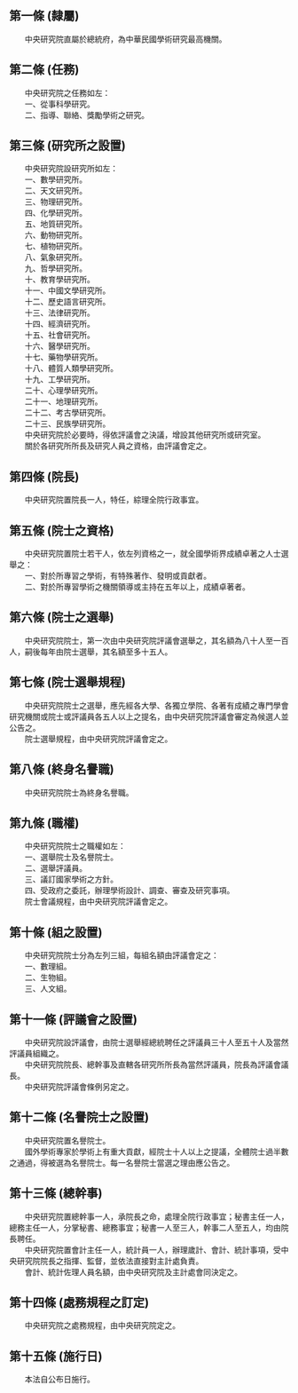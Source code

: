 第一條 (隸屬)
-------------
　　中央研究院直屬於總統府，為中華民國學術研究最高機關。  


第二條 (任務)
-------------
　　中央研究院之任務如左：  
　　一、從事科學研究。  
　　二、指導、聯絡、獎勵學術之研究。  


第三條 (研究所之設置)
---------------------
　　中央研究院設研究所如左：  
　　一、數學研究所。  
　　二、天文研究所。  
　　三、物理研究所。  
　　四、化學研究所。  
　　五、地質研究所。  
　　六、動物研究所。  
　　七、植物研究所。  
　　八、氣象研究所。  
　　九、哲學研究所。  
　　十、教育學研究所。  
　　十一、中國文學研究所。  
　　十二、歷史語言研究所。  
　　十三、法律研究所。  
　　十四、經濟研究所。  
　　十五、社會研究所。  
　　十六、醫學研究所。  
　　十七、藥物學研究所。  
　　十八、體質人類學研究所。  
　　十九、工學研究所。  
　　二十、心理學研究所。  
　　二十一、地理研究所。  
　　二十二、考古學研究所。  
　　二十三、民族學研究所。  
　　中央研究院於必要時，得依評議會之決議，增設其他研究所或研究室。  
　　關於各研究所所長及研究人員之資格，由評議會定之。  


第四條 (院長)
-------------
　　中央研究院置院長一人，特任，綜理全院行政事宜。  


第五條 (院士之資格)
-------------------
　　中央研究院置院士若干人，依左列資格之一，就全國學術界成績卓著之人士選舉之：  
　　一、對於所專習之學術，有特殊著作、發明或貢獻者。  
　　二、對於所專習學術之機關領導或主持在五年以上，成績卓著者。  


第六條 (院士之選舉)
-------------------
　　中央研究院院士，第一次由中央研究院評議會選舉之，其名額為八十人至一百人，嗣後每年由院士選舉，其名額至多十五人。  


第七條 (院士選舉規程)
---------------------
　　中央研究院院士之選舉，應先經各大學、各獨立學院、各著有成績之專門學會研究機關或院士或評議員各五人以上之提名，由中央研究院評議會審定為候選人並公告之。  
　　院士選舉規程，由中央研究院評議會定之。  


第八條 (終身名譽職)
-------------------
　　中央研究院院士為終身名譽職。  


第九條 (職權)
-------------
　　中央研究院院士之職權如左：  
　　一、選舉院士及名譽院士。  
　　二、選舉評議員。  
　　三、議訂國家學術之方針。  
　　四、受政府之委託，辦理學術設計、調查、審查及研究事項。  
　　院士會議規程，由中央研究院評議會定之。  


第十條 (組之設置)
-----------------
　　中央研究院院士分為左列三組，每組名額由評議會定之：  
　　一、數理組。  
　　二、生物組。  
　　三、人文組。  


第十一條 (評議會之設置)
-----------------------
　　中央研究院設評議會，由院士選舉經總統聘任之評議員三十人至五十人及當然評議員組織之。  
　　中央研究院院長、總幹事及直轄各研究所所長為當然評議員，院長為評議會議長。  
　　中央研究院評議會條例另定之。  


第十二條 (名譽院士之設置)
-------------------------
　　中央研究院置名譽院士。  
　　國外學術專家於學術上有重大貢獻，經院士十人以上之提議，全體院士過半數之通過，得被選為名譽院士。每一名譽院士當選之理由應公告之。  


第十三條 (總幹事)
-----------------
　　中央研究院置總幹事一人，承院長之命，處理全院行政事宜；秘書主任一人，總務主任一人，分掌秘書、總務事宜；秘書一人至三人，幹事二人至五人，均由院長聘任。  
　　中央研究院置會計主任一人，統計員一人，辦理歲計、會計、統計事項，受中央研究院院長之指揮、監督，並依法直接對主計處負責。  
　　會計、統計佐理人員名額，由中央研究院及主計處會同決定之。  


第十四條 (處務規程之訂定)
-------------------------
　　中央研究院之處務規程，由中央研究院定之。  


第十五條 (施行日)
-----------------
　　本法自公布日施行。